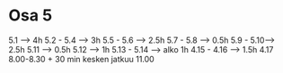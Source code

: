 # Osa 5
5.1 --> 4h
5.2 - 5.4 --> 3h
5.5 - 5.6 --> 2.5h
5.7 - 5.8 --> 0.5h
5.9 - 5.10--> 2.5h
5.11 --> 0.5h
5.12 --> 1h
5.13 - 5.14 --> alko 1h
4.15 - 4.16 --> 1.5h
4.17 8.00-8.30 + 30 min kesken jatkuu 11.00